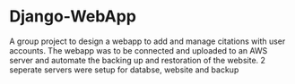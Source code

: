 # Django-WebApp
A group project to design a webapp to add and manage citations with user accounts. The webapp was to be connected and uploaded to an AWS server and automate the backing up and restoration of the website. 2 seperate servers were setup for databse, website and backup
